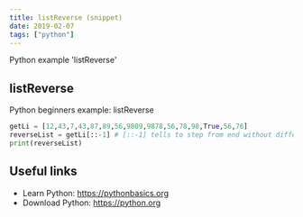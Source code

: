 ```yaml
---
title: listReverse (snippet)
date: 2019-02-07
tags: ["python"]
---
```

Python example 'listReverse'


## listReverse

Python beginners example: listReverse

```python
getLi = [12,43,7,43,87,89,56,9809,9878,56,78,98,True,56,76]
reverseList = getLi[::-1] # [::-1] tells to step from end without difference
print(reverseList)


```

## Useful links

- Learn Python: https://pythonbasics.org
- Download Python: https://python.org
